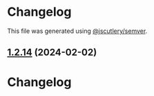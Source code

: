 # Changelog

This file was generated using [@jscutlery/semver](https://github.com/jscutlery/semver).

## [1.2.14](https://github.com/RedHatInsights/javascript-clients/compare/@redhat-cloud-services/sources-client-1.2.13...@redhat-cloud-services/sources-client-1.2.14) (2024-02-02)

# Changelog
